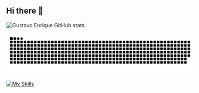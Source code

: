 ## Hi there 👋

![Gustavo Enrique GitHub stats](https://github-readme-stats.vercel.app/api?username=GTtheone&show_icons=true&theme=highcontrast)

<picture>
  <source media="(prefers-color-scheme: dark)" srcset="https://raw.githubusercontent.com/debysouza/debysouza/output/github-contribution-grid-snake-dark.svg">
  <source media="(prefers-color-scheme: light)" srcset="https://raw.githubusercontent.com/debysouza/debysouza/output/github-contribution-grid-snake.svg">
  <img alt="github contribution grid snake animation" src="https://raw.githubusercontent.com/debysouza/debysouza/output/github-contribution-grid-snake.svg">
</picture>

[![My Skills](https://skillicons.dev/icons?i=vscode,visualstudio,python,postgresql,git&theme=dark)](https://skillicons.dev)
